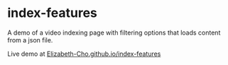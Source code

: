 # index-features

A demo of a video indexing page with filtering options that loads content from a json file. 

Live demo at [Elizabeth-Cho.github.io/index-features](https://Elizabeth-Cho.github.io/index-features)